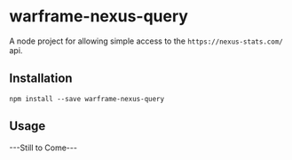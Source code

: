 # warframe-nexus-query

A node project for allowing simple access to the `https://nexus-stats.com/` api.

## Installation
```
npm install --save warframe-nexus-query
```

## Usage

---Still to Come---